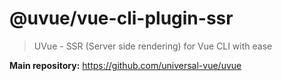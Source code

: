 # @uvue/vue-cli-plugin-ssr

> UVue - SSR (Server side rendering) for Vue CLI with ease

**Main repository:** https://github.com/universal-vue/uvue
